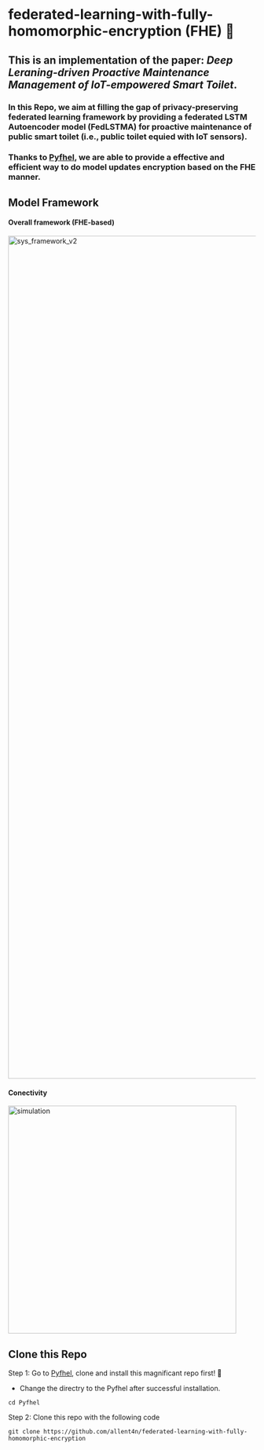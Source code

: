 # federated-learning-with-fully-homomorphic-encryption (FHE) 🥇
## This is an implementation of the paper: ***Deep Leraning-driven Proactive Maintenance Management of IoT-empowered Smart Toilet***. 
### In this Repo, we aim at filling the gap of privacy-preserving federated learning framework by providing a federated LSTM Autoencoder model (FedLSTMA) for proactive maintenance of public smart toilet (i.e., public toilet equied with IoT sensors). 
### Thanks to [Pyfhel](https://github.com/ibarrond/Pyfhel), we are able to provide a effective and efficient way to do model updates encryption based on the FHE manner.

## Model Framework
#### Overall framework (FHE-based)
<img width="1717" alt="sys_framework_v2" src="https://github.com/allent4n/federated-learning-with-fully-homomorphic-encryption/assets/78404109/cd68c6d8-9242-4c92-aa51-a5c44b097a21">

#### Conectivity
<img width="464" alt="simulation" src="https://github.com/allent4n/federated-learning-with-fully-homomorphic-encryption/assets/78404109/9e907cdf-c530-42ef-9aed-f2111f64d265">

## Clone this Repo
Step 1: Go to [Pyfhel](https://github.com/ibarrond/Pyfhel), clone and install this magnificant repo first! 🥰
* Change the directry to the Pyfhel after successful installation.
```
cd Pyfhel
```

Step 2: Clone this repo with the following code
```
git clone https://github.com/allent4n/federated-learning-with-fully-homomorphic-encryption
```
